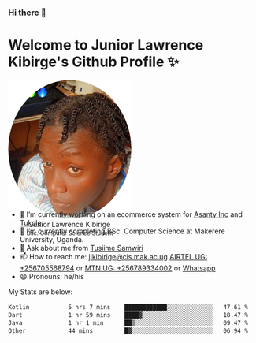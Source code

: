 ### Hi there 👋 
# Welcome to Junior Lawrence Kibirge's Github Profile ✨
 
<p align="center" style="border-radius:50%;width:250px;height:250px;">
  <img src="https://github.com/juniorkibirige/juniorkibirige/blob/main/cropped-twitter-pp.png" 
       alt="Profile picture from Twitter" /></br>
  <span align="center">Junior Lawrence Kibirige</span><br/>
  <small align="center" font-size="15">Bsc. Computer Science Student</small>
</p>

- 🔭 I’m currently working on an ecommerce system for [Asanty Inc](https://asanty.africa) and [Tukole](https://app.tukole.ug).
- 🌱 I’m currently completing BSc. Computer Science at Makerere University, Uganda.
- 💬 Ask about me from [Tusiime Samwiri](mailto:stusiime@asanty.africa)
- 📫 How to reach me: [jlkibirige@cis.mak.ac.ug](mailto:juniorkibirige@students.mak.ac.ug) [AIRTEL UG: +256705568794](tel:+256705568794) or [MTN UG: +256789334002](tel:+256789334002) or [Whatsapp](tel:+17602847072)
- 😄 Pronouns: he/his

My Stats are below:

<!--START_SECTION:waka-->

```text
Kotlin           5 hrs 7 mins    ████████████░░░░░░░░░░░░░   47.61 %
Dart             1 hr 59 mins    ████▓░░░░░░░░░░░░░░░░░░░░   18.47 %
Java             1 hr 1 min      ██▒░░░░░░░░░░░░░░░░░░░░░░   09.47 %
Other            44 mins         █▓░░░░░░░░░░░░░░░░░░░░░░░   06.94 %
```

<!--END_SECTION:waka-->
